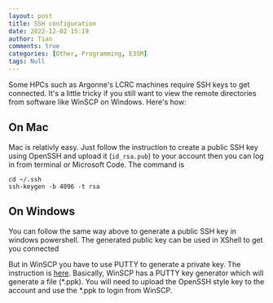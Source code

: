 ```yaml
---
layout: post
title: SSH configuration
date: 2022-12-02 15:19
author: Tian
comments: true
categories: [Other, Programming, E3SM]
tags: Null
---
```

Some HPCs such as Argonne's LCRC machines require SSH keys to get connected. It's a little tricky if you still want to view the remote directories from software like WinSCP on Windows. Here's how:

## On Mac
Mac is relativly easy. Just follow the instruction to create a public SSH key using OpenSSH and upload it (`id_rsa.pub`) to your account then you can log in from terminal or Microsoft Code. The command is
```linux
cd ~/.ssh
ssh-keygen -b 4096 -t rsa
```

## On Windows
You can follow the same way above to generate a public SSH key in windows powershell. The generated public key can be used in XShell to get you connected

But in WinSCP you have to use PUTTY to generate a private key. The instruction is [here](https://www.lcrc.anl.gov/for-users/getting-started/ssh/putty/). Basically, WinSCP has a PUTTY key generator which will generate a file (*.ppk). You will need to upload the OpenSSH style key to the account and use the *.ppk to login from WinSCP.


